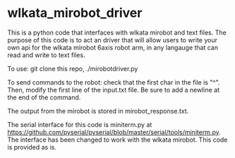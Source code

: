 # wlkata_mirobot_driver
This is a python code that interfaces with wlkata mirobot and text files. The purpose of this code is to act an driver that will allow users to write your own api for the wlkata mirobot 6axis robot arm, in any langauge that can read and write to text files.  

To use: git clone this repo,
./mirobotdriver.py

To send commands to the robot: check that the first char in the file is "^". Then, modify the first line of the input.txt file. Be sure to add a newline at the end of the command.

The output from the mirobot is stored in mirobot_response.txt.

The serial interface for this code is miniterm.py at https://github.com/pyserial/pyserial/blob/master/serial/tools/miniterm.py. The interface has been changed to work with the wlkata mirobot. This code is provided as is.
